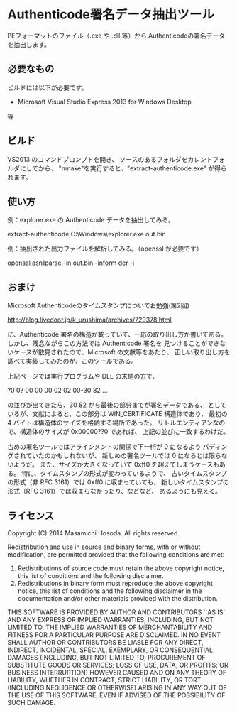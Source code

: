 <!-- -*- coding: utf-8 -*- -->
# Authenticode署名データ抽出ツール

PEフォーマットのファイル（.exe や .dll 等）から
Authenticodeの署名データを抽出します。

## 必要なもの

ビルドには以下が必要です。

- Microsoft Visual Studio Express 2013 for Windows Desktop

等

## ビルド

VS2013 のコマンドプロンプトを開き、
ソースのあるフォルダをカレントフォルダにしてから、
"nmake"を実行すると、"extract-authenticode.exe" が得られます。

## 使い方

例：explorer.exe の Authenticode データを抽出してみる。

extract-authenticode C:\Windows\explorer.exe out.bin

例：抽出された出力ファイルを解析してみる。（openssl が必要です）

openssl asn1parse -in out.bin -inform der -i

## おまけ

Microsoft Authenticodeのタイムスタンプについてお勉強(第2回)

http://blog.livedoor.jp/k_urushima/archives/729378.html

に、Authenticode 署名の構造が載っていて、一応の取り出し方が書いてある。
しかし、残念ながらこの方法では Authenticode 署名を
見つけることができないケースが散見されたので、Microsoft の文献等をあたり、
正しい取り出し方を調べて実装してみたのが、このツールである。

上記ページでは実行プログラムや DLL の末尾の方で、

?0 0? 00 00 00 02 02 00-30 82 ...

の並びが出てきたら、30 82 から最後の部分までが署名データである、
としているが、文献によると、この部分は WIN_CERTIFICATE 構造体であり、
最初の 4 バイトは構造体のサイズを格納する場所であった。
リトルエンディアンなので、構造体のサイズが 0x00000??0 であれば、
上記の並びに一致するわけだ。

古めの署名ツールではアラインメントの関係で下一桁が 0 になるよう
パディングされていたのかもしれないが、
新しめの署名ツールでは 0 になるとは限らないようだ。
また、サイズが大きくなっていて 0xff0 を超えてしまうケースもある。
特に、タイムスタンプの形式が変わっているようで、
古いタイムスタンプの形式（非 RFC 3161）では 0xff0 に収まっていても、
新しいタイムスタンプの形式（RFC 3161）では収まらなかったり、などなど、
あるようにも見える。

## ライセンス

Copyright (C) 2014 Masamichi Hosoda. All rights reserved.

Redistribution and use in source and binary forms, with or without
modification, are permitted provided that the following conditions
are met:

1. Redistributions of source code must retain the above copyright
   notice, this list of conditions and the following disclaimer.
2. Redistributions in binary form must reproduce the above copyright
   notice, this list of conditions and the following disclaimer in the
   documentation and/or other materials provided with the distribution.

THIS SOFTWARE IS PROVIDED BY AUTHOR AND CONTRIBUTORS ``AS IS'' AND
ANY EXPRESS OR IMPLIED WARRANTIES, INCLUDING, BUT NOT LIMITED TO, THE
IMPLIED WARRANTIES OF MERCHANTABILITY AND FITNESS FOR A PARTICULAR PURPOSE
ARE DISCLAIMED.  IN NO EVENT SHALL AUTHOR OR CONTRIBUTORS BE LIABLE
FOR ANY DIRECT, INDIRECT, INCIDENTAL, SPECIAL, EXEMPLARY, OR CONSEQUENTIAL
DAMAGES (INCLUDING, BUT NOT LIMITED TO, PROCUREMENT OF SUBSTITUTE GOODS
OR SERVICES; LOSS OF USE, DATA, OR PROFITS; OR BUSINESS INTERRUPTION)
HOWEVER CAUSED AND ON ANY THEORY OF LIABILITY, WHETHER IN CONTRACT, STRICT
LIABILITY, OR TORT (INCLUDING NEGLIGENCE OR OTHERWISE) ARISING IN ANY WAY
OUT OF THE USE OF THIS SOFTWARE, EVEN IF ADVISED OF THE POSSIBILITY OF
SUCH DAMAGE.
